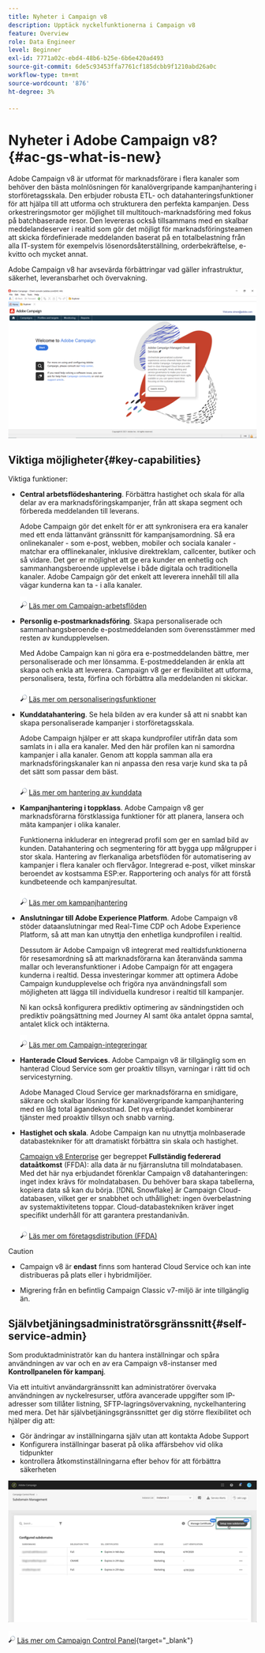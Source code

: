 ```yaml
---
title: Nyheter i Campaign v8
description: Upptäck nyckelfunktionerna i Campaign v8
feature: Overview
role: Data Engineer
level: Beginner
exl-id: 7771a02c-ebd4-48b6-b25e-6b6e420ad493
source-git-commit: 6de5c93453ffa7761cf185dcbb9f1210abd26a0c
workflow-type: tm+mt
source-wordcount: '876'
ht-degree: 3%

---
```


# Nyheter i Adobe Campaign v8? {#ac-gs-what-is-new}

Adobe Campaign v8 är utformat för marknadsförare i flera kanaler som behöver den bästa molnlösningen för kanalövergripande kampanjhantering i storföretagsskala. Den erbjuder robusta ETL- och datahanteringsfunktioner för att hjälpa till att utforma och strukturera den perfekta kampanjen. Dess orkestreringsmotor ger möjlighet till multitouch-marknadsföring med fokus på batchbaserade resor. Den levereras också tillsammans med en skalbar meddelandeserver i realtid som gör det möjligt för marknadsföringsteamen att skicka fördefinierade meddelanden baserat på en totalbelastning från alla IT-system för exempelvis lösenordsåterställning, orderbekräftelse, e-kvitto och mycket annat.

Adobe Campaign v8 har avsevärda förbättringar vad gäller infrastruktur, säkerhet, leveransbarhet och övervakning.

![](assets/home-page.png)

## Viktiga möjligheter{#key-capabilities}

Viktiga funktioner:

* **Central arbetsflödeshantering**. Förbättra hastighet och skala för alla delar av era marknadsföringskampanjer, från att skapa segment och förbereda meddelanden till leverans.

   Adobe Campaign gör det enkelt för er att synkronisera era era kanaler med ett enda lättanvänt gränssnitt för kampanjsamordning. Så era onlinekanaler - som e-post, webben, mobiler och sociala kanaler - matchar era offlinekanaler, inklusive direktreklam, callcenter, butiker och så vidare. Det ger er möjlighet att ge era kunder en enhetlig och sammanhangsberoende upplevelse i både digitala och traditionella kanaler. Adobe Campaign gör det enkelt att leverera innehåll till alla vägar kunderna kan ta - i alla kanaler.

   ![](../assets/do-not-localize/glass.png) [Läs mer om Campaign-arbetsflöden](../config/workflows.md)

* **Personlig e-postmarknadsföring**. Skapa personaliserade och sammanhangsberoende e-postmeddelanden som överensstämmer med resten av kundupplevelsen.

   Med Adobe Campaign kan ni göra era e-postmeddelanden bättre, mer personaliserade och mer lönsamma. E-postmeddelanden är enkla att skapa och enkla att leverera. Campaign v8 ger er flexibilitet att utforma, personalisera, testa, förfina och förbättra alla meddelanden ni skickar.

   ![](../assets/do-not-localize/glass.png) [Läs mer om personaliseringsfunktioner](create-message.md)

* **Kunddatahantering**. Se hela bilden av era kunder så att ni snabbt kan skapa personaliserade kampanjer i storföretagsskala.

   Adobe Campaign hjälper er att skapa kundprofiler utifrån data som samlats in i alla era kanaler. Med den här profilen kan ni samordna kampanjer i alla kanaler. Genom att koppla samman alla era marknadsföringskanaler kan ni anpassa den resa varje kund ska ta på det sätt som passar dem bäst.

   ![](../assets/do-not-localize/glass.png) [Läs mer om hantering av kunddata](audiences.md)

* **Kampanjhantering i toppklass**. Adobe Campaign v8 ger marknadsförarna förstklassiga funktioner för att planera, lansera och mäta kampanjer i olika kanaler.

   Funktionerna inkluderar en integrerad profil som ger en samlad bild av kunden. Datahantering och segmentering för att bygga upp målgrupper i stor skala. Hantering av flerkanaliga arbetsflöden för automatisering av kampanjer i flera kanaler och flervågor. Integrerad e-post, vilket minskar beroendet av kostsamma ESP:er. Rapportering och analys för att förstå kundbeteende och kampanjresultat.

   ![](../assets/do-not-localize/glass.png) [Läs mer om kampanjhantering](campaigns.md)


* **Anslutningar till Adobe Experience Platform**. Adobe Campaign v8 stöder dataanslutningar med Real-Time CDP och Adobe Experience Platform, så att man kan utnyttja den enhetliga kundprofilen i realtid.

   Dessutom är Adobe Campaign v8 integrerat med realtidsfunktionerna för resesamordning så att marknadsförarna kan återanvända samma mallar och leveransfunktioner i Adobe Campaign för att engagera kunderna i realtid. Dessa investeringar kommer att optimera Adobe Campaign kundupplevelse och frigöra nya användningsfall som möjligheten att lägga till individuella kundresor i realtid till kampanjer.

   Ni kan också konfigurera prediktiv optimering av sändningstiden och prediktiv poängsättning med Journey AI samt öka antalet öppna samtal, antalet klick och intäkterna.

   ![](../assets/do-not-localize/glass.png) [Läs mer om Campaign-integreringar](../connect/integration.md)


* **Hanterade Cloud Services**. Adobe Campaign v8 är tillgänglig som en hanterad Cloud Service som ger proaktiv tillsyn, varningar i rätt tid och servicestyrning.

   Adobe Managed Cloud Service ger marknadsförarna en smidigare, säkrare och skalbar lösning för kanalövergripande kampanjhantering med en låg total ägandekostnad. Det nya erbjudandet kombinerar tjänster med proaktiv tillsyn och snabb varning.

* **Hastighet och skala**. Adobe Campaign kan nu utnyttja molnbaserade databastekniker för att dramatiskt förbättra sin skala och hastighet.

   [Campaign v8 Enterprise](../architecture/enterprise-deployment.md) ger begreppet **Fullständig federerad dataåtkomst** (FFDA): alla data är nu fjärranslutna till molndatabasen. Med det här nya erbjudandet förenklar Campaign v8 datahanteringen: inget index krävs för molndatabasen. Du behöver bara skapa tabellerna, kopiera data så kan du börja. [!DNL Snowflake] är Campaign Cloud-databasen, vilket ger er snabbhet och uthållighet: ingen överbelastning av systemaktivitetens toppar. Cloud-databastekniken kräver inget specifikt underhåll för att garantera prestandanivån.

   ![](../assets/do-not-localize/glass.png) [Läs mer om företagsdistribution (FFDA)](../architecture/enterprise-deployment.md)


>[!CAUTION]
>
>* Campaign v8 är **endast** finns som hanterad Cloud Service och kan inte distribueras på plats eller i hybridmiljöer.
>
>* Migrering från en befintlig Campaign Classic v7-miljö är inte tillgänglig än.




## Självbetjäningsadministratörsgränssnitt{#self-service-admin}

Som produktadministratör kan du hantera inställningar och spåra användningen av var och en av era Campaign v8-instanser med **Kontrollpanelen för kampanj**.

Via ett intuitivt användargränssnitt kan administratörer övervaka användningen av nyckelresurser, utföra avancerade uppgifter som IP-adresser som tillåter listning, SFTP-lagringsövervakning, nyckelhantering med mera. Det här självbetjäningsgränssnittet ger dig större flexibilitet och hjälper dig att:

* Gör ändringar av inställningarna själv utan att kontakta Adobe Support
* Konfigurera inställningar baserat på olika affärsbehov vid olika tidpunkter
* kontrollera åtkomstinställningarna efter behov för att förbättra säkerheten

![](assets/subdomain1.png)

![](../assets/do-not-localize/glass.png) [Läs mer om Campaign Control Panel](https://experienceleague.adobe.com/docs/control-panel/using/discover-control-panel/key-features.html){target=&quot;_blank&quot;}


